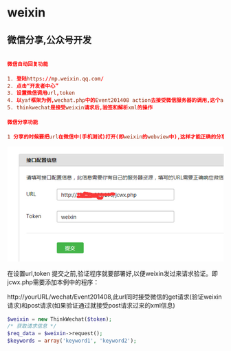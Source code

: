 weixin
======

微信分享,公众号开发
-------------------
```conf

微信自动回复功能

1. 登陆https://mp.weixin.qq.com/
2. 点击“开发者中心”
3. 设置微信调用url,token
4. 以yaf框架为例,wechat.php中的Event201408 action去接受微信服务器的调用,这个action的url你要配置到微信公众后台
5. thinkwechat是接受weixin请求后,验签和解析xml的操作

微信分享功能

1 分享的时候要把url在微信中(手机测试)打开(即weixin的webview中),这样才能正确的分享

```


![接口配置info](https://github.com/tetang1230/weixin/blob/master/pics/pz1.jpg)

在设置url,token 提交之前,验证程序就要部署好,以便weixin发过来请求验证。即jcwx.php需要添加本例中的程序：

http://yourURL/wechat/Event201408,此url同时接受微信的get请求(验证weixin请求)和post请求(如果验证通过就接受post请求过来的xml信息)
```php
$weixin = new ThinkWechat($token);
/* 获取请求信息 */
$req_data = $weixin->request();
$keywords = array('keyword1', 'keyword2');
```

